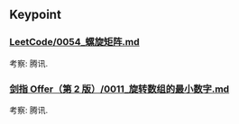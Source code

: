 ## Keypoint
### [LeetCode/0054_螺旋矩阵.md](../LeetCode/0054_螺旋矩阵.md)
考察: 腾讯.
### [剑指 Offer（第 2 版）/0011_旋转数组的最小数字.md](../剑指Offer（第2版）/0011_旋转数组的最小数字.md)
考察: 腾讯.

